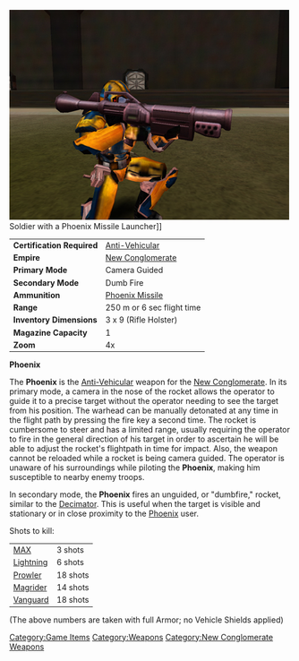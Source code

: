 ![](../images/PSScreenShot0249.jpg "fig:PSScreenShot0249.jpg") Soldier with a
Phoenix Missile Launcher\]\]

|                            |                                         |
| -------------------------- | --------------------------------------- |
| **Certification Required** | [Anti-Vehicular](../certifications/Anti-Vehicular.md)     |
| **Empire**                 | [New Conglomerate](../etc/New_Conglomerate.md) |
| **Primary Mode**           | Camera Guided                           |
| **Secondary Mode**         | Dumb Fire                               |
| **Ammunition**             | [Phoenix Missile](ammunition/Phoenix_Missile.md)   |
| **Range**                  | 250 m or 6 sec flight time              |
| **Inventory Dimensions**   | 3 x 9 (Rifle Holster)                   |
| **Magazine Capacity**      | 1                                       |
| **Zoom**                   | 4x                                      |

**Phoenix**

The **Phoenix** is the [Anti-Vehicular](../certifications/Anti-Vehicular.md)
weapon for the [New Conglomerate](../etc/New_Conglomerate.md). In its
primary mode, a camera in the nose of the rocket allows the operator to
guide it to a precise target without the operator needing to see the
target from his position. The warhead can be manually detonated at any
time in the flight path by pressing the fire key a second time. The
rocket is cumbersome to steer and has a limited range, usually requiring
the operator to fire in the general direction of his target in order to
ascertain he will be able to adjust the rocket's flightpath in time for
impact. Also, the weapon cannot be reloaded while a rocket is being
camera guided. The operator is unaware of his surroundings while
piloting the **Phoenix**, making him susceptible to nearby enemy troops.

In secondary mode, the **Phoenix** fires an unguided, or "dumbfire,"
rocket, similar to the [Decimator](Decimator.md). This is useful
when the target is visible and stationary or in close proximity to the
[Phoenix](Phoenix.md) user.

Shots to kill:

|                                       |          |
| ------------------------------------- | -------- |
| [MAX](../items/Mechanized_Assault_Exo-Suit.md) | 3 shots  |
| [Lightning](../vehicles/Lightning.md)             | 6 shots  |
| [Prowler](../vehicles/Prowler.md)                 | 18 shots |
| [Magrider](../vehicles/Magrider.md)               | 14 shots |
| [Vanguard](../vehicles/Vanguard.md)               | 18 shots |

(The above numbers are taken with full Armor; no Vehicle Shields
applied)

[Category:Game Items](Category:Game_Items.md)
[Category:Weapons](Category:Weapons.md) [Category:New
Conglomerate Weapons](Category:New_Conglomerate_Weapons.md)
